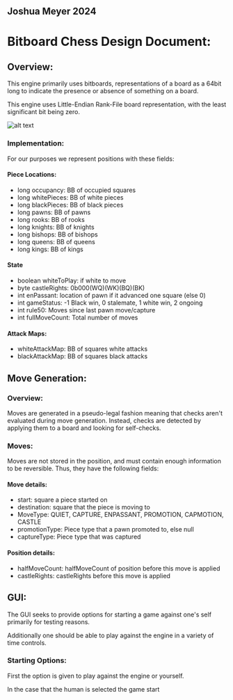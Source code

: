 ## Joshua Meyer 2024
# Bitboard Chess Design Document:
## Overview:
This engine primarily uses bitboards, representations of a board as a 64bit long 
to indicate the presence or absence of something on a board.

This engine uses Little-Endian Rank-File board representation, with the least
significant bit being zero.

![alt text](https://www.chessprogramming.org/images/b/b5/Lerf.JPG)


### Implementation:

For our purposes we represent positions with these fields:

#### Piece Locations:

- long occupancy: BB of occupied squares
- long whitePieces: BB of white pieces
- long blackPieces: BB of black pieces
- long pawns: BB of pawns
- long rooks: BB of rooks
- long knights: BB of knights
- long bishops: BB of bishops
- long queens: BB of queens
- long kings: BB of kings

#### State

- boolean whiteToPlay: if white to move
- byte castleRights: 0b000(WQ)(WK)(BQ)(BK)
- int enPassant: location of pawn if it advanced one square (else 0)
- int gameStatus: -1 Black win, 0 stalemate, 1 white win, 2 ongoing
- int rule50: Moves since last pawn move/capture
- int fullMoveCount: Total number of moves
 
#### Attack Maps:

- whiteAttackMap: BB of squares white attacks
- blackAttackMap: BB of squares black attacks

## Move Generation:

### Overview:

Moves are generated in a pseudo-legal fashion meaning that checks aren't evaluated during move generation.
Instead, checks are detected by applying them to a board and looking for self-checks.

### Moves:

Moves are not stored in the position, and must contain enough information to be reversible.
Thus, they have the following fields:

#### Move details:

- start: square a piece started on
- destination: square that the piece is moving to
- MoveType: QUIET, CAPTURE, ENPASSANT, PROMOTION, CAPMOTION, CASTLE
- promotionType: Piece type that a pawn promoted to, else null
- captureType: Piece type that was captured
 
#### Position details:

- halfMoveCount: halfMoveCount of position before this move is applied
- castleRights: castleRights before this move is applied

## GUI:

The GUI seeks to provide options for starting a game against one's self
primarily for testing reasons.

Additionally one should be able to play against the engine in a variety of time
controls.

### Starting Options:

First the option is given to play against the engine or yourself.

In the case that the human is selected the game start

###